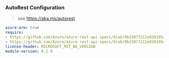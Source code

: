 ### AutoRest Configuration

> see https://aka.ms/autorest

``` yaml
azure-arm: true
require:
- https://github.com/Azure/azure-rest-api-specs/blob/0b1507f211e830195c552b0e1d5ecb689e27a6d6/specification/databoxedge/resource-manager/readme.md
- https://github.com/Azure/azure-rest-api-specs/blob/0b1507f211e830195c552b0e1d5ecb689e27a6d6/specification/databoxedge/resource-manager/readme.go.md
license-header: MICROSOFT_MIT_NO_VERSION
module-version: 0.1.0
```